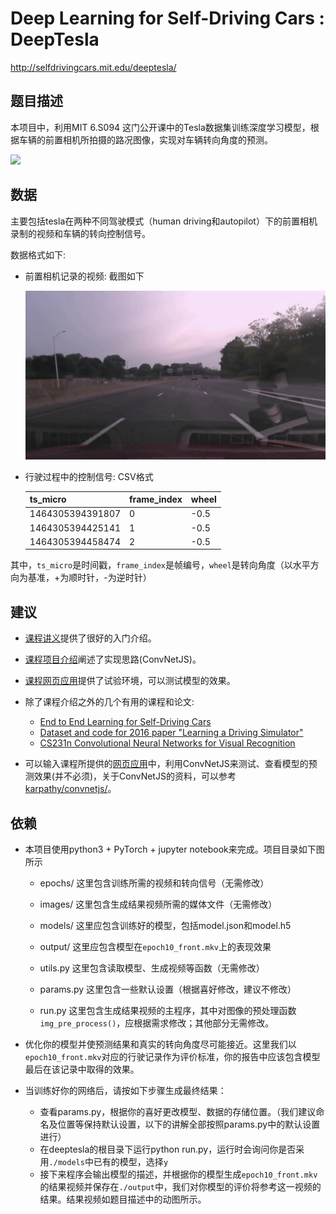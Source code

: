 # Deep Learning for Self-Driving Cars : DeepTesla
http://selfdrivingcars.mit.edu/deeptesla/

## 题目描述
本项目中，利用MIT 6.S094 这门公开课中的Tesla数据集训练深度学习模型，根据车辆的前置相机所拍摄的路况图像，实现对车辆转向角度的预测。

![](./images/img/gif_tesla_vgg.gif)

## 数据
主要包括tesla在两种不同驾驶模式（human driving和autopilot）下的前置相机录制的视频和车辆的转向控制信号。

数据格式如下:

  - 前置相机记录的视频: 截图如下

    ![](./images/img/frame_1173.jpg)


- 行驶过程中的控制信号: CSV格式

    ts_micro         | frame_index | wheel
    ------------------|-------------|-------
      1464305394391807 | 0           | -0.5
      1464305394425141 | 1           | -0.5
      1464305394458474 | 2           | -0.5


其中，`ts_micro`是时间戳，`frame_index`是帧编号，`wheel`是转向角度（以水平方向为基准，+为顺时针，-为逆时针）


## 建议
* [课程讲义](https://www.dropbox.com/s/q34bi7t0udms01x/lecture3.pdf?dl=1)提供了很好的入门介绍。
* [课程项目介绍](http://selfdrivingcars.mit.edu/deeptesla/)阐述了实现思路(ConvNetJS)。
* [课程网页应用](http://selfdrivingcars.mit.edu/deepteslajs/)提供了试验环境，可以测试模型的效果。
* 除了课程介绍之外的几个有用的课程和论文:
    - [End to End Learning for Self-Driving Cars](https://images.nvidia.com/content/tegra/automotive/images/2016/solutions/pdf/end-to-end-dl-using-px.pdf)
    - [Dataset and code for 2016 paper "Learning a Driving Simulator" ](https://github.com/commaai/research/blob/master/train_steering_model.py)
    - [CS231n Convolutional Neural Networks for Visual Recognition](http://cs231n.github.io/neural-networks-1/)

* 可以输入课程所提供的[网页应用](http://selfdrivingcars.mit.edu/deepteslajs/)中，利用ConvNetJS来测试、查看模型的预测效果(并不必须)，关于ConvNetJS的资料，可以参考[karpathy/convnetjs/](http://cs.stanford.edu/people/karpathy/convnetjs/)。

## 依赖
* 本项目使用python3 + PyTorch + jupyter notebook来完成。项目目录如下图所示

    - epochs/ 这里包含训练所需的视频和转向信号（无需修改）
    - images/ 这里包含生成结果视频所需的媒体文件（无需修改）
    - models/ 这里应包含训练好的模型，包括model.json和model.h5
    - output/ 这里应包含模型在`epoch10_front.mkv`上的表现效果

    - utils.py 这里包含读取模型、生成视频等函数（无需修改）
    - params.py 这里包含一些默认设置（根据喜好修改，建议不修改）
    - run.py 这里包含生成结果视频的主程序，其中对图像的预处理函数`img_pre_process()`，应根据需求修改；其他部分无需修改。



* 优化你的模型并使预测结果和真实的转向角度尽可能接近。这里我们以`epoch10_front.mkv`对应的行驶记录作为评价标准，你的报告中应该包含模型最后在该记录中取得的效果。

* 当训练好你的网络后，请按如下步骤生成最终结果：
    - 查看params.py，根据你的喜好更改模型、数据的存储位置。（我们建议命名及位置等保持默认设置，以下的讲解全部按照params.py中的默认设置进行）
    - 在deeptesla的根目录下运行python run.py，运行时会询问你是否采用`./models`中已有的模型，选择`y`
    - 接下来程序会输出模型的描述，并根据你的模型生成`epoch10_front.mkv`的结果视频并保存在`./output`中，我们对你模型的评价将参考这一视频的结果。结果视频如题目描述中的动图所示。
